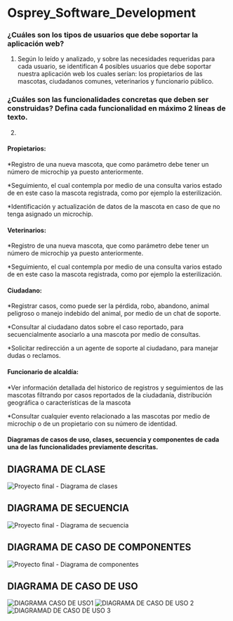 # Osprey_Software_Development
### ¿Cuáles son los tipos de usuarios que debe soportar la aplicación web?
1) Según lo leído y analizado, y sobre las necesidades requeridas para cada usuario, se identifican 4 posibles usuarios que debe soportar nuestra aplicación web los cuales serían: los propietarios de las mascotas, ciudadanos comunes, veterinarios y funcionario público.

### ¿Cuáles son las funcionalidades concretas que deben ser construidas? Defina cada funcionalidad en máximo 2 líneas de texto.
2)  
#### Propietarios:

*Registro de una nueva mascota, que como parámetro debe tener un número de microchip ya puesto anteriormente.

*Seguimiento, el cual contempla por medio de una consulta varios estado de en este caso la mascota registrada, como por ejemplo la esterilización.

*Identificación y actualización de datos de la mascota en caso de que no tenga asignado un microchip.

 #### Veterinarios:

*Registro de una nueva mascota, que como parámetro debe tener un número de microchip ya puesto anteriormente.

*Seguimiento, el cual contempla por medio de una consulta varios estado de en este caso la mascota registrada, como por ejemplo la esterilización.

#### Ciudadano:

*Registrar casos, como puede ser la pérdida, robo, abandono, animal peligroso o manejo indebido del animal, por medio de un chat de soporte.

*Consultar al ciudadano datos sobre el caso reportado, para secuencialmente asociarlo a una mascota por medio de consultas.

*Solicitar redirección a un agente de soporte al ciudadano, para manejar dudas o reclamos.


#### Funcionario de alcaldía:

*Ver información detallada del historico de registros y seguimientos de las mascotas filtrando por casos reportados de la ciudadanía, distribución geográfica o características de la mascota 

*Consultar cualquier evento relacionado a las mascotas por medio de microchip o de un propietario con su número de identidad.


#### Diagramas de casos de uso, clases, secuencia y componentes de cada una de las funcionalidades previamente descritas.


## DIAGRAMA DE CLASE
![Proyecto final  - Diagrama de clases](https://user-images.githubusercontent.com/79175944/112740388-2bc6e280-8f42-11eb-98a0-ddc5550c033f.png)

## DIAGRAMA DE SECUENCIA
![Proyecto final  - Diagrama de secuencia](https://user-images.githubusercontent.com/79175944/112740418-7b0d1300-8f42-11eb-9eb8-d38becf256a3.png)

## DIAGRAMA DE CASO DE COMPONENTES
![Proyecto final  - Diagrama de componentes](https://user-images.githubusercontent.com/79175944/112741041-a0e8e680-8f47-11eb-8787-2d4d26f0cfea.png)

## DIAGRAMA DE CASO DE USO
![DIAGRAMA CASO DE USO1](https://user-images.githubusercontent.com/79175944/112741861-d34a1200-8f4e-11eb-80fa-cb4864e9b09d.JPG)
![DIAGRAMA DE CASO DE USO 2](https://user-images.githubusercontent.com/79175944/112741864-d80ec600-8f4e-11eb-967e-1ad726d2cbf8.JPG)
![DIAGRAMAD DE CASO DE USO 3](https://user-images.githubusercontent.com/79175944/112741868-dba24d00-8f4e-11eb-8b58-e6cec1d56783.JPG)


